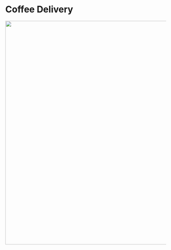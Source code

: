 # Coffee Delivery

<div align="center">
  <img width="700" src="https://user-images.githubusercontent.com/86172286/225808912-54f40e6b-27fb-4c04-b1ea-726638dae9ad.gif">
</div>
